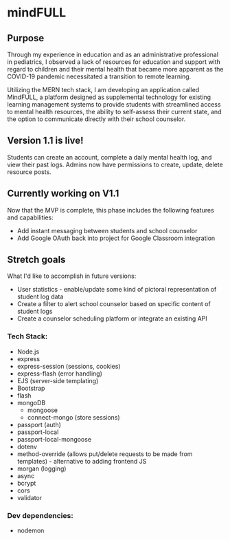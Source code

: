 # mindFULL 

## Purpose

Through my experience in education and as an administrative professional in pediatrics, I observed a lack of resources for education and support with regard to children and their mental health that became more apparent as the COVID-19 pandemic necessitated a transition to remote learning.

Utilizing the MERN tech stack, I am developing an application called MindFULL, a platform designed as supplemental technology for existing learning management systems to provide students with streamlined access to mental health resources, the ability to self-assess their current state, and the option to communicate directly with their school counselor.

## Version 1.1 is live! 

Students can create an account, complete a daily mental health log, and view their past logs. 
Admins now have permissions to create, update, delete resource posts. 

## Currently working on V1.1

Now that the MVP is complete, this phase includes the following features and capabilities:
 - Add instant messaging between students and school counselor
 - Add Google OAuth back into project for Google Classroom integration

 ## Stretch goals

 What I'd like to accomplish in future versions:
 - User statistics - enable/update some kind of pictoral representation of student log data
 - Create a filter to alert school counselor based on specific content of student logs
 - Create a counselor scheduling platform or integrate an existing API
 

### Tech Stack:
- Node.js
- express
- express-session (sessions, cookies)
- express-flash (error handling)
- EJS (server-side templating)
- Bootstrap
- flash
- mongoDB
    - mongoose
    - connect-mongo (store sessions)
- passport (auth)
- passport-local
- passport-local-mongoose
- dotenv
- method-override (allows put/delete requests to be made from templates) - alternative to adding frontend JS
- morgan (logging)
- async
- bcrypt 
- cors
- validator

### Dev dependencies:
- nodemon
